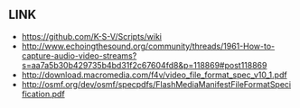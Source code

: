 LINK
----
 - https://github.com/K-S-V/Scripts/wiki
 - http://www.echoingthesound.org/community/threads/1961-How-to-capture-audio-video-streams?s=aa7a5b30b429735b4bd31f2c67604fd8&p=118869#post118869
 - http://download.macromedia.com/f4v/video_file_format_spec_v10_1.pdf
 - http://osmf.org/dev/osmf/specpdfs/FlashMediaManifestFileFormatSpecification.pdf
